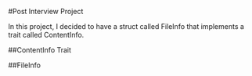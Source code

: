 #Post Interview Project

In this project, I decided to have a struct called FileInfo that implements a trait called ContentInfo.

##ContentInfo Trait

##FileInfo

